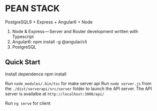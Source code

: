 # PEAN STACK
PostgreSQL9 + Express + Angular6 + Node

1. Node & Express — Server and Router development written with Typescript
2. Angular6: npm install -g @angular/cli
3. PostgreSQL

## Quick Start
Install dependence
npm install

Run `node_modules/.bin/tsc` for make server api
Run `node server.js` from the `./dist/serverapi/src/server` folder to launch the API server. The API server is availalbe at `http://localhost:3000/api/`

Run `ng serve` for client